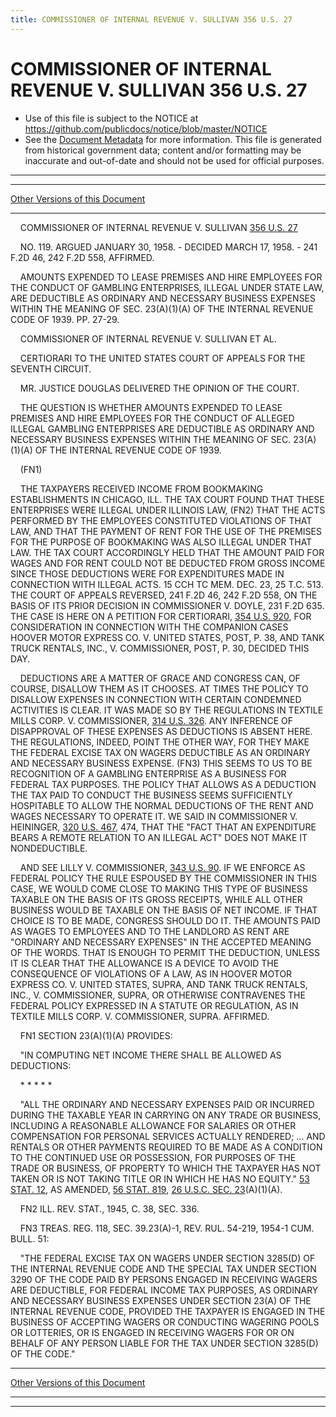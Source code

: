 ```yaml
---
title: COMMISSIONER OF INTERNAL REVENUE V. SULLIVAN 356 U.S. 27
---
```


# COMMISSIONER OF INTERNAL REVENUE V. SULLIVAN 356 U.S. 27

* Use of this file is subject to the NOTICE at https://github.com/publicdocs/notice/blob/master/NOTICE
* See the [Document Metadata](../../../index.md) for more information.
  This file is generated from historical government data; content and/or formatting may be inaccurate and out-of-date and should not be used for official purposes.

----------
----------

[Other Versions of this Document](https://publicdocs.github.io/go/links?ns=uslm-x&ref=%2Fus%2Fcourts%2Fscotus%2FusReporter%2F356%2F27)

----------

    COMMISSIONER OF INTERNAL REVENUE V. SULLIVAN [356 U.S. 27][/us/courts/scotus/usReporter/356/27]

    NO. 119.  ARGUED JANUARY 30, 1958.  - DECIDED MARCH 17, 1958.  - 241 F.2D 46, 242 F.2D 558, AFFIRMED.

    AMOUNTS EXPENDED TO LEASE PREMISES AND HIRE EMPLOYEES FOR THE CONDUCT OF GAMBLING ENTERPRISES, ILLEGAL UNDER STATE LAW, ARE DEDUCTIBLE AS ORDINARY AND NECESSARY BUSINESS EXPENSES WITHIN THE MEANING OF SEC. 23(A)(1)(A) OF THE INTERNAL REVENUE CODE OF 1939.  PP. 27-29.

    COMMISSIONER OF INTERNAL REVENUE V. SULLIVAN ET AL.

    CERTIORARI TO THE UNITED STATES COURT OF APPEALS FOR THE SEVENTH CIRCUIT.

    MR. JUSTICE DOUGLAS DELIVERED THE OPINION OF THE COURT.

    THE QUESTION IS WHETHER AMOUNTS EXPENDED TO LEASE PREMISES AND HIRE EMPLOYEES FOR THE CONDUCT OF ALLEGED ILLEGAL GAMBLING ENTERPRISES ARE DEDUCTIBLE AS ORDINARY AND NECESSARY BUSINESS EXPENSES WITHIN THE MEANING OF SEC. 23(A)(1)(A) OF THE INTERNAL REVENUE CODE OF 1939.

    (FN1)

    THE TAXPAYERS RECEIVED INCOME FROM BOOKMAKING ESTABLISHMENTS IN CHICAGO, ILL.  THE TAX COURT FOUND THAT THESE ENTERPRISES WERE ILLEGAL UNDER ILLINOIS LAW, (FN2) THAT THE ACTS PERFORMED BY THE EMPLOYEES CONSTITUTED VIOLATIONS OF THAT LAW, AND THAT THE PAYMENT OF RENT FOR THE USE OF THE PREMISES FOR THE PURPOSE OF BOOKMAKING WAS ALSO ILLEGAL UNDER THAT LAW.  THE TAX COURT ACCORDINGLY HELD THAT THE AMOUNT PAID FOR WAGES AND FOR RENT COULD NOT BE DEDUCTED FROM GROSS INCOME SINCE THOSE DEDUCTIONS WERE FOR EXPENDITURES MADE IN CONNECTION WITH ILLEGAL ACTS.  15 CCH TC MEM. DEC. 23, 25 T.C. 513.  THE COURT OF APPEALS REVERSED, 241 F.2D 46, 242 F.2D 558, ON THE BASIS OF ITS PRIOR DECISION IN COMMISSIONER V. DOYLE, 231 F.2D 635.  THE CASE IS HERE ON A PETITION FOR CERTIORARI, [354 U.S. 920][/us/courts/scotus/usReporter/354/920], FOR CONSIDERATION IN CONNECTION WITH THE COMPANION CASES HOOVER MOTOR EXPRESS CO. V. UNITED STATES, POST, P. 38, AND TANK TRUCK RENTALS, INC., V. COMMISSIONER, POST, P. 30, DECIDED THIS DAY.

    DEDUCTIONS ARE A MATTER OF GRACE AND CONGRESS CAN, OF COURSE, DISALLOW THEM AS IT CHOOSES.  AT TIMES THE POLICY TO DISALLOW EXPENSES IN CONNECTION WITH CERTAIN CONDEMNED ACTIVITIES IS CLEAR.  IT WAS MADE SO BY THE REGULATIONS IN TEXTILE MILLS CORP. V. COMMISSIONER, [314 U.S. 326][/us/courts/scotus/usReporter/314/326].  ANY INFERENCE OF DISAPPROVAL OF THESE EXPENSES AS DEDUCTIONS IS ABSENT HERE.  THE REGULATIONS, INDEED, POINT THE OTHER WAY, FOR THEY MAKE THE FEDERAL EXCISE TAX ON WAGERS DEDUCTIBLE AS AN ORDINARY AND NECESSARY BUSINESS EXPENSE.  (FN3)  THIS SEEMS TO US TO BE RECOGNITION OF A GAMBLING ENTERPRISE AS A BUSINESS FOR FEDERAL TAX PURPOSES.  THE POLICY THAT ALLOWS AS A DEDUCTION THE TAX PAID TO CONDUCT THE BUSINESS SEEMS SUFFICIENTLY HOSPITABLE TO ALLOW THE NORMAL DEDUCTIONS OF THE RENT AND WAGES NECESSARY TO OPERATE IT.  WE SAID IN COMMISSIONER V. HEININGER, [320 U.S. 467][/us/courts/scotus/usReporter/320/467], 474, THAT THE "FACT THAT AN EXPENDITURE BEARS A REMOTE RELATION TO AN ILLEGAL ACT" DOES NOT MAKE IT NONDEDUCTIBLE.

    AND SEE LILLY V. COMMISSIONER, [343 U.S. 90][/us/courts/scotus/usReporter/343/90].  IF WE ENFORCE AS FEDERAL POLICY THE RULE ESPOUSED BY THE COMMISSIONER IN THIS CASE, WE WOULD COME CLOSE TO MAKING THIS TYPE OF BUSINESS TAXABLE ON THE BASIS OF ITS GROSS RECEIPTS, WHILE ALL OTHER BUSINESS WOULD BE TAXABLE ON THE BASIS OF NET INCOME.  IF THAT CHOICE IS TO BE MADE, CONGRESS SHOULD DO IT. THE AMOUNTS PAID AS WAGES TO EMPLOYEES AND TO THE LANDLORD AS RENT ARE "ORDINARY AND NECESSARY EXPENSES" IN THE ACCEPTED MEANING OF THE WORDS.  THAT IS ENOUGH TO PERMIT THE DEDUCTION, UNLESS IT IS CLEAR THAT THE ALLOWANCE IS A DEVICE TO AVOID THE CONSEQUENCE OF VIOLATIONS OF A LAW, AS IN HOOVER MOTOR EXPRESS CO. V. UNITED STATES, SUPRA, AND TANK TRUCK RENTALS, INC., V. COMMISSIONER, SUPRA, OR OTHERWISE CONTRAVENES THE FEDERAL POLICY EXPRESSED IN A STATUTE OR REGULATION, AS IN TEXTILE MILLS CORP. V. COMMISSIONER, SUPRA.  AFFIRMED.

    FN1  SECTION 23(A)(1)(A) PROVIDES:

    "IN COMPUTING NET INCOME THERE SHALL BE ALLOWED AS DEDUCTIONS:

    \*         \*         \* \*         \*

    "ALL THE ORDINARY AND NECESSARY EXPENSES PAID OR INCURRED DURING THE TAXABLE YEAR IN CARRYING ON ANY TRADE OR BUSINESS, INCLUDING A REASONABLE ALLOWANCE FOR SALARIES OR OTHER COMPENSATION FOR PERSONAL SERVICES ACTUALLY RENDERED; ...  AND RENTALS OR OTHER PAYMENTS REQUIRED TO BE MADE AS A CONDITION TO THE CONTINUED USE OR POSSESSION, FOR PURPOSES OF THE TRADE OR BUSINESS, OF PROPERTY TO WHICH THE TAXPAYER HAS NOT TAKEN OR IS NOT TAKING TITLE OR IN WHICH HE HAS NO EQUITY."  [53 STAT. 12][/us/stat/53/12], AS AMENDED, [56 STAT. 819][/us/stat/56/819], [26 U.S.C.  SEC. 23][/us/usc/t26/s23](A)(1)(A).

    FN2  ILL. REV. STAT., 1945, C. 38, SEC. 336.

    FN3  TREAS. REG. 118, SEC. 39.23(A)-1, REV. RUL. 54-219, 1954-1 CUM. BULL.  51:

    "THE FEDERAL EXCISE TAX ON WAGERS UNDER SECTION 3285(D) OF THE INTERNAL REVENUE CODE AND THE SPECIAL TAX UNDER SECTION 3290 OF THE CODE PAID BY PERSONS ENGAGED IN RECEIVING WAGERS ARE DEDUCTIBLE, FOR FEDERAL INCOME TAX PURPOSES, AS ORDINARY AND NECESSARY BUSINESS EXPENSES UNDER SECTION 23(A) OF THE INTERNAL REVENUE CODE, PROVIDED THE TAXPAYER IS ENGAGED IN THE BUSINESS OF ACCEPTING WAGERS OR CONDUCTING WAGERING POOLS OR LOTTERIES, OR IS ENGAGED IN RECEIVING WAGERS FOR OR ON BEHALF OF ANY PERSON LIABLE FOR THE TAX UNDER SECTION 3285(D) OF THE CODE."

----------

[Other Versions of this Document](https://publicdocs.github.io/go/links?ns=uslm-x&ref=%2Fus%2Fcourts%2Fscotus%2FusReporter%2F356%2F27)

----------
----------

[/us/courts/scotus/usReporter/356/27]: https://publicdocs.github.io/go/links?ns=uslm-x&ref=%2Fus%2Fcourts%2Fscotus%2FusReporter%2F356%2F27
[/us/courts/scotus/usReporter/354/920]: https://publicdocs.github.io/go/links?ns=uslm-x&ref=%2Fus%2Fcourts%2Fscotus%2FusReporter%2F354%2F920
[/us/courts/scotus/usReporter/314/326]: https://publicdocs.github.io/go/links?ns=uslm-x&ref=%2Fus%2Fcourts%2Fscotus%2FusReporter%2F314%2F326
[/us/courts/scotus/usReporter/320/467]: https://publicdocs.github.io/go/links?ns=uslm-x&ref=%2Fus%2Fcourts%2Fscotus%2FusReporter%2F320%2F467
[/us/courts/scotus/usReporter/343/90]: https://publicdocs.github.io/go/links?ns=uslm-x&ref=%2Fus%2Fcourts%2Fscotus%2FusReporter%2F343%2F90
[/us/stat/53/12]: https://publicdocs.github.io/go/links?ns=uslm&ref=%2Fus%2Fstat%2F53%2F12
[/us/stat/56/819]: https://publicdocs.github.io/go/links?ns=uslm&ref=%2Fus%2Fstat%2F56%2F819
[/us/usc/t26/s23]: https://publicdocs.github.io/go/links?ns=uslm&ref=%2Fus%2Fusc%2Ft26%2Fs23


